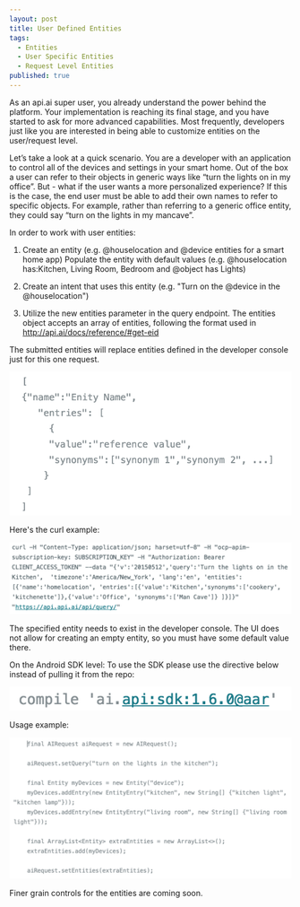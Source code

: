```yaml
---
layout: post
title: User Defined Entities
tags: 
  - Entities
  - User Specific Entities
  - Request Level Entities
published: true
---
```


As an api.ai super user, you already understand the power behind the platform.  Your implementation is reaching its final stage, and you have started to ask for more advanced capabilities.  Most frequently, developers just like you are interested in being able to customize entities on the user/request level.  

Let’s take a look at a quick scenario.  You are a developer with an application to control all of the devices and settings in your smart home.  Out of the box a user can refer to their objects in generic ways like “turn the lights on in my office”.  But - what if the user wants a more personalized experience?  If this is the case, the end user must be able to add their own names to refer to specific objects.  For example, rather than referring to a generic office entity, they could say  “turn on the lights in my mancave”.

In order to work with user entities:

1) Create an entity (e.g. @houselocation and @device entities for a smart home app)
Populate the entity with default values (e.g. @houselocation has:Kitchen, Living Room, Bedroom and @object has Lights)


2) Create an intent that uses this entity (e.g. "Turn on the @device in the @houselocation")


3) Utilize the new entities parameter in the query endpoint.
The entities object accepts an array of entities, following the format used in http://api.ai/docs/reference/#get-eid

The submitted entities will replace entities defined in the developer console just for this one request.

<img src="/images/example.png" width="636" />


Here's the curl example:

<img src="/images/Curl.png" width="636" />


The specified entity needs to exist in the developer console. The UI does not allow for creating an empty entity, so you must have some default value there.

On the Android SDK level:
To use the SDK please use the directive below instead of pulling it from the repo: 
	
<img src="/images/SDKdirective.png" width="636" />

Usage example:

<img src="/images/UsageExample.png" width="636" />	
  

Finer grain controls for the entities are coming soon.
